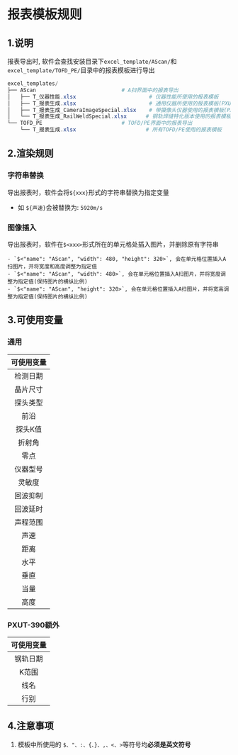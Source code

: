 # 报表模板规则

## 1.说明

报表导出时, 软件会查找安装目录下`excel_template/AScan/`和`excel_template/TOFD_PE/`目录中的报表模板进行导出

```powershell
excel_templates/
├── AScan 							# A扫界面中的报表导出
│   ├── T_仪器性能.xlsx 					  # 仪器性能所使用的报表模板
│   ├── T_报表生成.xlsx						  # 通用仪器所使用的报表模板(PXUT-330N)
│   ├── T_报表生成_CameraImageSpecial.xlsx	  # 带摄像头仪器使用的报表模板(PXUT-390N、PXUT-T8)
│   └── T_报表生成_RailWeldSpecial.xlsx		 # 钢轨焊缝特化版本使用的报表模板(PXUT-390、 PXUT-T8钢轨版本)
└── TOFD_PE 						# TOFD/PE界面中的报表导出
    └── T_报表生成.xlsx 					 # 所有TOFD/PE使用的报表模板
```

## 2.渲染规则

### 字符串替换

​	导出报表时，软件会将`${xxx}`形式的字符串替换为指定变量

- 如  `${声速}`会被替换为: `5920m/s`

### 图像插入

​	导出报表时，软件在`$<xxx>`形式所在的单元格处插入图片，并删除原有字符串

	- `$<"name": "AScan", "width": 480, "height": 320>`, 会在单元格位置插入A扫图片，并将宽度和高度调整为指定值
	- `$<"name": "AScan", "width": 480>`, 会在单元格位置插入A扫图片，并将宽度调整为指定值(保持图片的横纵比例)
	- `$<"name": "AScan", "height": 320>`, 会在单元格位置插入A扫图片，并将宽高调整为指定值(保持图片的横纵比例)

## 3.可使用变量

### 通用

| 可使用变量 |
| :--------: |
|  检测日期  |
|  晶片尺寸  |
|  探头类型  |
|    前沿    |
|  探头K值   |
|   折射角   |
|    零点    |
|  仪器型号  |
|   灵敏度   |
|  回波抑制  |
|  回波延时  |
|  声程范围  |
|    声速    |
|    距离    |
|    水平    |
|    垂直    |
|    当量    |
|    高度    |

### PXUT-390额外

| 可使用变量 |
| :--------: |
|  钢轨日期  |
|   K范围    |
|    线名    |
|    行别    |

## 4.注意事项
1. 模板中所使用的 `$、"、:、{、}、,、<、>`等符号均**必须是英文符号**

